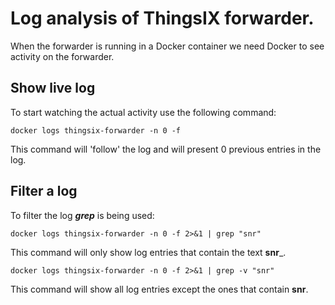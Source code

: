 # Log analysis of ThingsIX forwarder. 
When the forwarder is running in a Docker container we need Docker to see activity on the forwarder.

## Show live log
To start watching the actual activity use the following command: 
```
docker logs thingsix-forwarder -n 0 -f

```
This command will 'follow' the log and will present 0 previous entries in the log. 

## Filter a log
To filter the log ***grep*** is being used:
```
docker logs thingsix-forwarder -n 0 -f 2>&1 | grep "snr"
```
This command will only show log entries that contain the text __snr___.

```
docker logs thingsix-forwarder -n 0 -f 2>&1 | grep -v "snr"
```
This command will show all log entries except the ones that contain __snr__.

